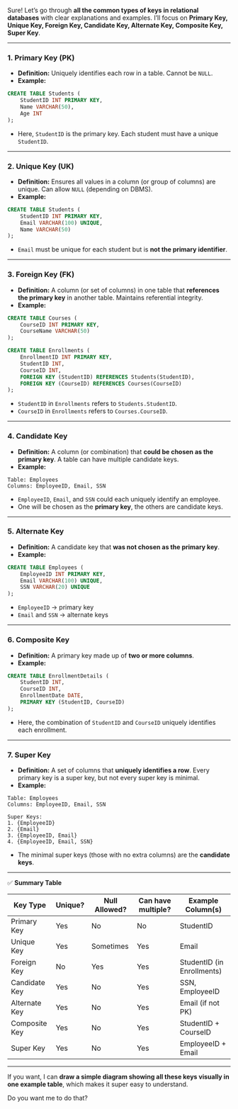 Sure! Let’s go through **all the common types of keys in relational databases** with clear explanations and examples. I’ll focus on **Primary Key, Unique Key, Foreign Key, Candidate Key, Alternate Key, Composite Key, Super Key**.

---

### **1. Primary Key (PK)**

* **Definition:** Uniquely identifies each row in a table. Cannot be `NULL`.
* **Example:**

```sql
CREATE TABLE Students (
    StudentID INT PRIMARY KEY,
    Name VARCHAR(50),
    Age INT
);
```

* Here, `StudentID` is the primary key. Each student must have a unique `StudentID`.

---

### **2. Unique Key (UK)**

* **Definition:** Ensures all values in a column (or group of columns) are unique. Can allow `NULL` (depending on DBMS).
* **Example:**

```sql
CREATE TABLE Students (
    StudentID INT PRIMARY KEY,
    Email VARCHAR(100) UNIQUE,
    Name VARCHAR(50)
);
```

* `Email` must be unique for each student but is **not the primary identifier**.

---

### **3. Foreign Key (FK)**

* **Definition:** A column (or set of columns) in one table that **references the primary key** in another table. Maintains referential integrity.
* **Example:**

```sql
CREATE TABLE Courses (
    CourseID INT PRIMARY KEY,
    CourseName VARCHAR(50)
);

CREATE TABLE Enrollments (
    EnrollmentID INT PRIMARY KEY,
    StudentID INT,
    CourseID INT,
    FOREIGN KEY (StudentID) REFERENCES Students(StudentID),
    FOREIGN KEY (CourseID) REFERENCES Courses(CourseID)
);
```

* `StudentID` in `Enrollments` refers to `Students.StudentID`.
* `CourseID` in `Enrollments` refers to `Courses.CourseID`.

---

### **4. Candidate Key**

* **Definition:** A column (or combination) that **could be chosen as the primary key**. A table can have multiple candidate keys.
* **Example:**

```text
Table: Employees
Columns: EmployeeID, Email, SSN
```

* `EmployeeID`, `Email`, and `SSN` could each uniquely identify an employee.
* One will be chosen as the **primary key**, the others are candidate keys.

---

### **5. Alternate Key**

* **Definition:** A candidate key that **was not chosen as the primary key**.
* **Example:**

```sql
CREATE TABLE Employees (
    EmployeeID INT PRIMARY KEY,
    Email VARCHAR(100) UNIQUE,
    SSN VARCHAR(20) UNIQUE
);
```

* `EmployeeID` → primary key
* `Email` and `SSN` → alternate keys

---

### **6. Composite Key**

* **Definition:** A primary key made up of **two or more columns**.
* **Example:**

```sql
CREATE TABLE EnrollmentDetails (
    StudentID INT,
    CourseID INT,
    EnrollmentDate DATE,
    PRIMARY KEY (StudentID, CourseID)
);
```

* Here, the combination of `StudentID` and `CourseID` uniquely identifies each enrollment.

---

### **7. Super Key**

* **Definition:** A set of columns that **uniquely identifies a row**. Every primary key is a super key, but not every super key is minimal.
* **Example:**

```text
Table: Employees
Columns: EmployeeID, Email, SSN

Super Keys:
1. {EmployeeID}
2. {Email}
3. {EmployeeID, Email}
4. {EmployeeID, Email, SSN}
```

* The minimal super keys (those with no extra columns) are the **candidate keys**.

---

✅ **Summary Table**

| Key Type      | Unique? | Null Allowed? | Can have multiple? | Example Column(s)          |
| ------------- | ------- | ------------- | ------------------ | -------------------------- |
| Primary Key   | Yes     | No            | No                 | StudentID                  |
| Unique Key    | Yes     | Sometimes     | Yes                | Email                      |
| Foreign Key   | No      | Yes           | Yes                | StudentID (in Enrollments) |
| Candidate Key | Yes     | No            | Yes                | SSN, EmployeeID            |
| Alternate Key | Yes     | No            | Yes                | Email (if not PK)          |
| Composite Key | Yes     | No            | Yes                | StudentID + CourseID       |
| Super Key     | Yes     | No            | Yes                | EmployeeID + Email         |

---

If you want, I can **draw a simple diagram showing all these keys visually in one example table**, which makes it super easy to understand.

Do you want me to do that?
